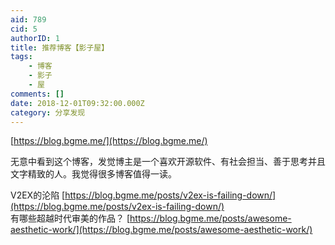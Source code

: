 ```yaml
---
aid: 789
cid: 5
authorID: 1
title: 推荐博客【影子屋】
tags:
    - 博客
    - 影子
    - 屋
comments: []
date: 2018-12-01T09:32:00.000Z
category: 分享发现
---
```


[https://blog.bgme.me/](https://blog.bgme.me/)

无意中看到这个博客，发觉博主是一个喜欢开源软件、有社会担当、善于思考并且文字精致的人。我觉得很多博客值得一读。

V2EX的沦陷 [https://blog.bgme.me/posts/v2ex-is-failing-down/](https://blog.bgme.me/posts/v2ex-is-failing-down/)  
有哪些超越时代审美的作品？ [https://blog.bgme.me/posts/awesome-aesthetic-work/](https://blog.bgme.me/posts/awesome-aesthetic-work/)
